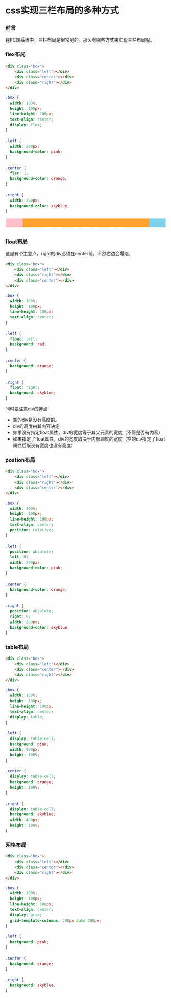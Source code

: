 # css实现三栏布局的多种方式

### 前言

在PC端系统中，三栏布局是很常见的。那么有哪些方式来实现三栏布局呢。

### flex布局

```html
<div class="box">
    <div class="left"></div>
    <div class="center"></div>
    <div class="right"></div>
</div>
```

```css
.box {
  width: 100%;
  height: 100px;
  line-height: 100px;
  text-align: center;
  display: flex;
}

.left {
  width: 200px;
  background-color: pink;
}

.center {
  flex: 1;
  background-color: orange;
}

.right {
  width: 200px;
  background-color: skyblue;
}
```

![flex](../imgs/flex3column.png)

### float布局

这里有个主意点，right的div必须在center前，不然右边会塌陷。

```html
<div class="box">
    <div class="left"></div>
    <div class="right"></div>
    <div class="center"></div>
</div>
```

```css
.box {
  width: 100%;
  height: 100px;
  line-height: 100px;
  text-align: center;
}

.left {
  float: left;
  background: red;
}

.center {
  background: orange;
}

.right {
  float: right;
  background: skyblue;
}
```

同时要注意div的特点

- 空的div是没有高度的。
- div的高度由其内容决定
- 如果没有指定float属性，div的宽度等于其父元素的宽度（不管是否有内容）
- 如果指定了float属性，div的宽度取决于内部圆度的宽度（空的div指定了float属性后既没有宽度也没有高度）


### postion布局

```html
<div class="box">
    <div class="left"></div>
    <div class="right"></div>
    <div class="center"></div>
</div>
```

```css
.box {
  width: 100%;
  height: 100px;
  line-height: 100px;
  text-align: center;
  position: relative;
}

.left {
  position: absolute;
  left: 0;
  width: 200px;
  background-color: pink;
}

.center {
  background-color: orange;
}

.right {
  position: absolute;
  right: 0;
  width: 200px;
  background-color: skyblue;
}
```

### table布局

```html
<div class="box">
    <div class="left"></div>
    <div class="center"></div>
    <div class="right"></div>
</div>
```

```css
.box {
  width: 100%;
  height: 100px;
  line-height: 100px;
  text-align: center;
  display: table;
}

.left {
  display: table-cell;
  background: pink;
  width: 400px;
  height: 100%;
}

.center {
  display: table-cell;
  background: orange;
  height: 100%;
}

.right {
  display: table-cell;
  background: skyblue;
  width: 400px;
  height: 100%;
}
```

### 网格布局

```html
<div class="box">
    <div class="left"></div>
    <div class="center"></div>
    <div class="right"></div>
</div>
```

```css
.box {
  width: 100%;
  height: 100px;
  line-height: 100px;
  text-align: center;
  display: grid;
  grid-template-columns: 200px auto 200px;
}

.left {
  background: pink;
}

.center {
  background: orange;
}

.right {
  background: skyblue;
}
```
